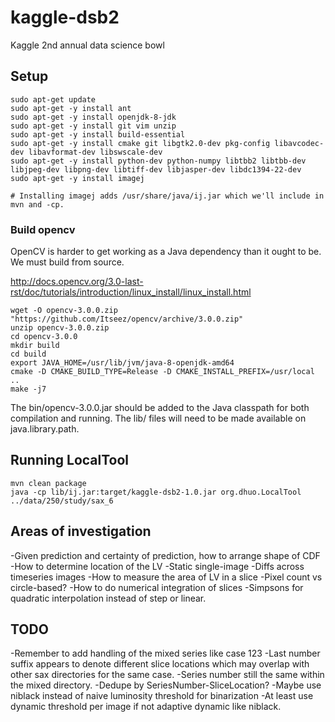 # kaggle-dsb2
Kaggle 2nd annual data science bowl

## Setup

    sudo apt-get update
    sudo apt-get -y install ant
    sudo apt-get -y install openjdk-8-jdk
    sudo apt-get -y install git vim unzip
    sudo apt-get -y install build-essential
    sudo apt-get -y install cmake git libgtk2.0-dev pkg-config libavcodec-dev libavformat-dev libswscale-dev
    sudo apt-get -y install python-dev python-numpy libtbb2 libtbb-dev libjpeg-dev libpng-dev libtiff-dev libjasper-dev libdc1394-22-dev
    sudo apt-get -y install imagej

    # Installing imagej adds /usr/share/java/ij.jar which we'll include in mvn and -cp.

### Build opencv

OpenCV is harder to get working as a Java dependency than it ought to be. We must build from source.

http://docs.opencv.org/3.0-last-rst/doc/tutorials/introduction/linux_install/linux_install.html

    wget -O opencv-3.0.0.zip "https://github.com/Itseez/opencv/archive/3.0.0.zip"
    unzip opencv-3.0.0.zip
    cd opencv-3.0.0
    mkdir build
    cd build
    export JAVA_HOME=/usr/lib/jvm/java-8-openjdk-amd64
    cmake -D CMAKE_BUILD_TYPE=Release -D CMAKE_INSTALL_PREFIX=/usr/local ..
    make -j7

The bin/opencv-3.0.0.jar should be added to the Java classpath for both compilation and running.
The lib/ files will need to be made available on java.library.path.


## Running LocalTool

    mvn clean package
    java -cp lib/ij.jar:target/kaggle-dsb2-1.0.jar org.dhuo.LocalTool ../data/250/study/sax_6

## Areas of investigation

-Given prediction and certainty of prediction, how to arrange shape of CDF
-How to determine location of the LV
  -Static single-image
  -Diffs across timeseries images
-How to measure the area of LV in a slice
  -Pixel count vs circle-based?
-How to do numerical integration of slices
  -Simpsons for quadratic interpolation instead of step or linear.


## TODO

-Remember to add handling of the mixed series like case 123
  -Last number suffix appears to denote different slice locations which may overlap with other sax directories for the same case.
  -Series number still the same within the mixed directory.
  -Dedupe by SeriesNumber-SliceLocation?
-Maybe use niblack instead of naive luminosity threshold for binarization
-At least use dynamic threshold per image if not adaptive dynamic like niblack.
